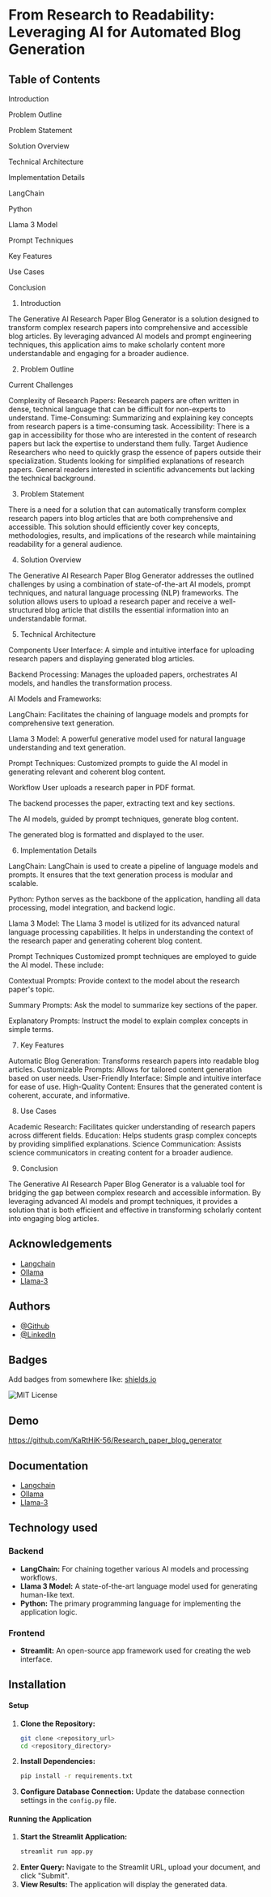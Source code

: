 # From Research to Readability: Leveraging AI for Automated Blog Generation


## Table of Contents

Introduction

Problem Outline

Problem Statement

Solution Overview

Technical Architecture

Implementation Details

LangChain

Python

Llama 3 Model

Prompt Techniques

Key Features

Use Cases

Conclusion

1. Introduction
   
The Generative AI Research Paper Blog Generator is a solution designed to transform complex research papers into comprehensive and accessible blog articles. By leveraging advanced AI models and prompt engineering techniques, this application aims to make scholarly content more understandable and engaging for a broader audience.

2. Problem Outline
   
Current Challenges

Complexity of Research Papers: Research papers are often written in dense, technical language that can be difficult for non-experts to understand.
Time-Consuming: Summarizing and explaining key concepts from research papers is a time-consuming task.
Accessibility: There is a gap in accessibility for those who are interested in the content of research papers but lack the expertise to understand them fully.
Target Audience
Researchers who need to quickly grasp the essence of papers outside their specialization.
Students looking for simplified explanations of research papers.
General readers interested in scientific advancements but lacking the technical background.

3. Problem Statement

There is a need for a solution that can automatically transform complex research papers into blog articles that are both comprehensive and accessible. This solution should efficiently cover key concepts, methodologies, results, and implications of the research while maintaining readability for a general audience.

4. Solution Overview

The Generative AI Research Paper Blog Generator addresses the outlined challenges by using a combination of state-of-the-art AI models, prompt techniques, and natural language processing (NLP) frameworks. The solution allows users to upload a research paper and receive a well-structured blog article that distills the essential information into an understandable format.

5. Technical Architecture

Components
User Interface: A simple and intuitive interface for uploading research papers and displaying generated blog articles.

Backend Processing: Manages the uploaded papers, orchestrates AI models, and handles the transformation process.

AI Models and Frameworks:

LangChain: Facilitates the chaining of language models and prompts for comprehensive text generation.

Llama 3 Model: A powerful generative model used for natural language understanding and text generation.

Prompt Techniques: Customized prompts to guide the AI model in generating relevant and coherent blog content.

Workflow
User uploads a research paper in PDF format.

The backend processes the paper, extracting text and key sections.

The AI models, guided by prompt techniques, generate blog content.

The generated blog is formatted and displayed to the user.

6. Implementation Details

LangChain:
LangChain is used to create a pipeline of language models and prompts. It ensures that the text generation process is modular and scalable.

Python:
Python serves as the backbone of the application, handling all data processing, model integration, and backend logic.

Llama 3 Model:
The Llama 3 model is utilized for its advanced natural language processing capabilities. It helps in understanding the context of the research paper and generating coherent blog content.

Prompt Techniques
Customized prompt techniques are employed to guide the AI model. These include:

Contextual Prompts: Provide context to the model about the research paper's topic.

Summary Prompts: Ask the model to summarize key sections of the paper.

Explanatory Prompts: Instruct the model to explain complex concepts in simple terms.

7. Key Features

Automatic Blog Generation: Transforms research papers into readable blog articles.
Customizable Prompts: Allows for tailored content generation based on user needs.
User-Friendly Interface: Simple and intuitive interface for ease of use.
High-Quality Content: Ensures that the generated content is coherent, accurate, and informative.

8. Use Cases

Academic Research: Facilitates quicker understanding of research papers across different fields.
Education: Helps students grasp complex concepts by providing simplified explanations.
Science Communication: Assists science communicators in creating content for a broader audience.

9. Conclusion

The Generative AI Research Paper Blog Generator is a valuable tool for bridging the gap between complex research and accessible information. By leveraging advanced AI models and prompt techniques, it provides a solution that is both efficient and effective in transforming scholarly content into engaging blog articles.

## Acknowledgements

 - [Langchain](https://www.langchain.com/)
 - [Ollama](https://ollama.com/)
 - [Llama-3](https://ollama.com/library/llama3)


## Authors

- [@Github](https://www.github.com/KaRtHiK-56)
- [@LinkedIn](https://www.linkedin.com/in/l-karthik/)


## Badges

Add badges from somewhere like: [shields.io](https://shields.io/)

![MIT License](https://img.shields.io/badge/License-MIT-green.svg)


## Demo

https://github.com/KaRtHiK-56/Research_paper_blog_generator


## Documentation

 - [Langchain](https://www.langchain.com/)
 - [Ollama](https://ollama.com/)
 - [Llama-3](https://ollama.com/library/llama3)

## Technology used

### Backend
- **LangChain:** For chaining together various AI models and processing workflows.
- **Llama 3 Model:** A state-of-the-art language model used for generating human-like text.
- **Python:** The primary programming language for implementing the application logic.

### Frontend
- **Streamlit:** An open-source app framework used for creating the web interface.

## Installation

#### Setup
1. **Clone the Repository:**
   ```bash
   git clone <repository_url>
   cd <repository_directory>
   ```
2. **Install Dependencies:**
   ```bash
   pip install -r requirements.txt
   ```
3. **Configure Database Connection:**
   Update the database connection settings in the `config.py` file.

#### Running the Application
1. **Start the Streamlit Application:**
   ```bash
   streamlit run app.py
   ```
2. **Enter Query:**
   Navigate to the Streamlit URL, upload your document, and click "Submit".
3. **View Results:**
   The application will display the generated data.

